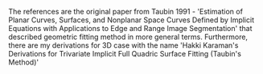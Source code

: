 The references are the original paper from Taubin 1991 - 'Estimation of Planar Curves, Surfaces, and Nonplanar Space Curves Defined by Implicit Equations with Applications to Edge and Range Image Segmentation' that described geometric fitting method in more general terms. Furthermore, there are my derivations for 3D case with the name 'Hakki Karaman's Derivations for Trivariate Implicit Full Quadric Surface Fitting (Taubin's Method)'
